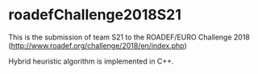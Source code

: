 # roadefChallenge2018S21

This is the submission of team S21 to the ROADEF/EURO Challenge 2018 (http://www.roadef.org/challenge/2018/en/index.php)

Hybrid heuristic algorithm is implemented in C++.
